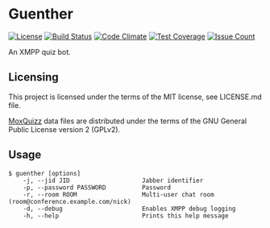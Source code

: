 # Guenther
[![License](http://img.shields.io/badge/license-MIT-blue.svg)](https://github.com/foobar0815/guenther/blob/master/LICENSE.md)
[![Build Status](https://travis-ci.org/foobar0815/guenther.svg?branch=master)](https://travis-ci.org/foobar0815/guenther)
[![Code Climate](https://codeclimate.com/github/foobar0815/guenther/badges/gpa.svg)](https://codeclimate.com/github/foobar0815/guenther) [![Test Coverage](https://codeclimate.com/github/foobar0815/guenther/badges/coverage.svg)](https://codeclimate.com/github/foobar0815/guenther/coverage) [![Issue Count](https://codeclimate.com/github/foobar0815/guenther/badges/issue_count.svg)](https://codeclimate.com/github/foobar0815/guenther)

An XMPP quiz bot.

## Licensing

This project is licensed under the terms of the MIT license, see LICENSE.md
file.

[MoxQuizz](http://moxquizz.de) data files are distributed under the terms of the
GNU General Public License version 2 (GPLv2).

## Usage

```
$ guenther [options]
    -j, --jid JID                    Jabber identifier
    -p, --password PASSWORD          Password
    -r, --room ROOM                  Multi-user chat room (room@conference.example.com/nick)
    -d, --debug                      Enables XMPP debug logging
    -h, --help                       Prints this help message
```
